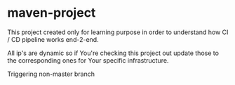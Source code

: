 # maven-project

This project created only for learning purpose in order to understand how CI / CD pipeline works end-2-end.

All ip's are dynamic so if You're checking this project out update those to the corresponding ones for Your specific infrastructure.
 
Triggering non-master branch
